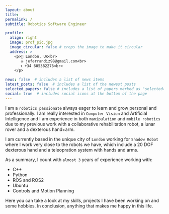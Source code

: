 ```yaml
---
layout: about
title:
permalink: /
subtitle: Robotics Software Engineer

profile:
  align: right
  image: prof_pic.jpg
  image_circular: false # crops the image to make it circular
  address: >
    <p>📍 London, UK<br>
       ✉️ jeferrandiz98@gmail.com<br>
       📞 +34 605382276<br>
    </p>

news: false  # includes a list of news items
latest_posts: false  # includes a list of the newest posts
selected_papers: false # includes a list of papers marked as "selected={true}"
social: true  # includes social icons at the bottom of the page
---
```


I am a `robotics passionate` always eager to learn and grow personal and professionally. I am really interested in `Computer Vision` and Artificial Intelligence and I am experience in both `manipulation` and `mobile robotics` due to my previous work with a collaborative rehabilitation robot, a lunar rover and a dexterous hand+arm. 

I am currently based in the unique city of `London` working for `Shadow Robot` where I work very close to the robots we have, which include a 20 DOF dexterous hand and a teleopration system with hands and arms.

As a summary, I count with `almost 3` years of experience working with:
* C++
* Python
* ROS and ROS2
* Ubuntu
* Controls and Motion Planning

Here you can take a look at my skills, projects I have been working on and some hobbies. In conclusion, anything that makes me happy in this life.
